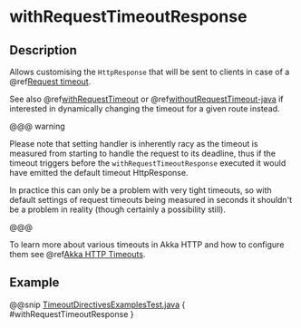 <a id="withrequesttimeoutresponse-java"></a>
# withRequestTimeoutResponse

## Description

Allows customising the `HttpResponse` that will be sent to clients in case of a @ref[Request timeout](../../../common/timeouts.md#request-timeout-java).

See also @ref[withRequestTimeout](withRequestTimeout.md#withrequesttimeout-java) or @ref[withoutRequestTimeout-java](withoutRequestTimeout.md#withoutrequesttimeout-java) if interested in dynamically changing the timeout
for a given route instead.

@@@ warning

Please note that setting handler is inherently racy as the timeout is measured from starting to handle the request
to its deadline, thus if the timeout triggers before the `withRequestTimeoutResponse` executed it would have emitted
the default timeout HttpResponse.

In practice this can only be a problem with very tight timeouts, so with default settings
of request timeouts being measured in seconds it shouldn't be a problem in reality (though certainly a possibility still).

@@@

To learn more about various timeouts in Akka HTTP and how to configure them see @ref[Akka HTTP Timeouts](../../../common/timeouts.md#http-timeouts-java).

## Example

@@snip [TimeoutDirectivesExamplesTest.java](../../../../../../../test/java/docs/http/javadsl/server/directives/TimeoutDirectivesExamplesTest.java) { #withRequestTimeoutResponse }
